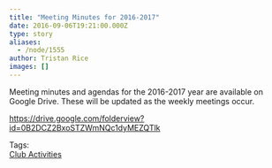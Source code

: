 ```yaml
---
title: "Meeting Minutes for 2016-2017"
date: 2016-09-06T19:21:00.000Z
type: story
aliases:
  - /node/1555
author: Tristan Rice
images: []
---
```


<div class="field field-name-body field-type-text-with-summary field-label-hidden"><div class="field-items"><div class="field-item even"><p>Meeting minutes and agendas for the 2016-2017 year are available on Google Drive. These will be updated as the weekly meetings occur.</p>
<p><a href="https://drive.google.com/folderview?id=0B2DCZ2BxoSTZWmNQc1dyMEZQTlk&amp;usp=sharing">https://drive.google.com/folderview?id=0B2DCZ2BxoSTZWmNQc1dyMEZQTlk</a></p>
</div></div></div>    <footer>
    <div class="field field-name-field-tags field-type-taxonomy-term-reference field-label-above"><div class="field-label">Tags:&#xA0;</div><div class="field-items"><div class="field-item even"><a href="/club">Club Activities</a></div></div></div>      </footer>
